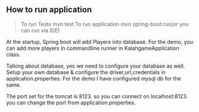 
## How to run application

> To run Tests
mvn test
>To run application
 mvn spring-boot:run(or you can run via IDE)

At the startup, Spring boot will add Players into database. For the demo, you can add more
players in commandline runner in KalahgameApplication class.

Talking about database, yes we need to configure your database as well.
Setup your own database & configure the driver,url,credentials in application.properties.
For the demo I have configured mysql db for the same.

The port set for the tomcat is 8123. so you can connect on localhost:8123.
you can change the port from application.properties.
    
